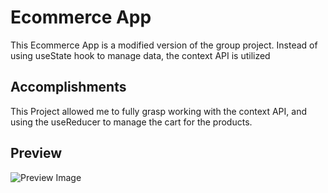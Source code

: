 # Ecommerce App

This Ecommerce App is a modified version of the group project.
Instead of using useState hook to manage data, the context API is utilized

## Accomplishments

This Project allowed me to fully grasp working with the context API, and using the useReducer to manage the cart for the products.

## Preview
![Preview Image](https://github.com/MuriithiMark/ecommerce-app-with-context-api/blob/%40feature/using-context-api/preview.png)